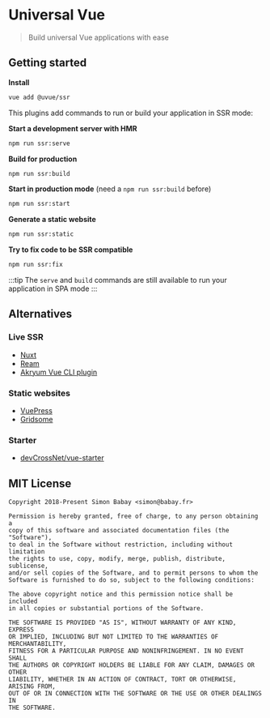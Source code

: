 # Universal Vue

> Build universal Vue applications with ease

## Getting started

**Install**

```bash
vue add @uvue/ssr
```

This plugins add commands to run or build your application in SSR mode:

**Start a development server with HMR**

```bash
npm run ssr:serve
```

**Build for production**

```bash
npm run ssr:build
```

**Start in production mode** (need a `npm run ssr:build` before)

```bash
npm run ssr:start
```

**Generate a static website**

```bash
npm run ssr:static
```

**Try to fix code to be SSR compatible**

```bash
npm run ssr:fix
```

:::tip
The `serve` and `build` commands are still available to run your application in SPA mode
:::

## Alternatives

### Live SSR

- [Nuxt](https://nuxtjs.org/)
- [Ream](https://ream.js.org/)
- [Akryum Vue CLI plugin](https://github.com/Akryum/vue-cli-plugin-ssr)

### Static websites

- [VuePress](https://vuepress.vuejs.org/)
- [Gridsome](https://gridsome.org/)

### Starter

- [devCrossNet/vue-starter](https://github.com/devCrossNet/vue-starter)

## MIT License

```
Copyright 2018-Present Simon Babay <simon@babay.fr>

Permission is hereby granted, free of charge, to any person obtaining a
copy of this software and associated documentation files (the "Software"),
to deal in the Software without restriction, including without limitation
the rights to use, copy, modify, merge, publish, distribute, sublicense,
and/or sell copies of the Software, and to permit persons to whom the
Software is furnished to do so, subject to the following conditions:

The above copyright notice and this permission notice shall be included
in all copies or substantial portions of the Software.

THE SOFTWARE IS PROVIDED "AS IS", WITHOUT WARRANTY OF ANY KIND, EXPRESS
OR IMPLIED, INCLUDING BUT NOT LIMITED TO THE WARRANTIES OF MERCHANTABILITY,
FITNESS FOR A PARTICULAR PURPOSE AND NONINFRINGEMENT. IN NO EVENT SHALL
THE AUTHORS OR COPYRIGHT HOLDERS BE LIABLE FOR ANY CLAIM, DAMAGES OR OTHER
LIABILITY, WHETHER IN AN ACTION OF CONTRACT, TORT OR OTHERWISE, ARISING FROM,
OUT OF OR IN CONNECTION WITH THE SOFTWARE OR THE USE OR OTHER DEALINGS IN
THE SOFTWARE.
```

